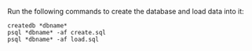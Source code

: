 Run the following commands to create the database and load data into it:

```
createdb *dbname*
psql *dbname* -af create.sql
psql *dbname* -af load.sql
```
